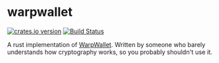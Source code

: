 warpwallet
==========

[![crates.io
version](https://img.shields.io/crates/v/warpwallet.svg)](https://crates.io/crates/warpwallet)
[![Build Status](https://travis-ci.org/casey/warpwallet.svg?branch=master)](https://travis-ci.org/casey/warpwallet)

A rust implementation of [WarpWallet](https://keybase.io/warp). Written by someone who barely
understands how cryptography works, so you probably shouldn't use it.

